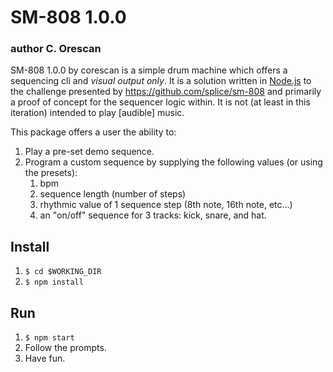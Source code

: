 # SM-808 1.0.0
### author C. Orescan

SM-808 1.0.0 by corescan is a simple drum machine which offers a sequencing cli and *visual output only*. It is a solution written in [Node.js](http://nodejs.org) to the challenge presented by https://github.com/splice/sm-808 and primarily a proof of concept for the sequencer logic within. It is not (at least in this iteration) intended to play [audible] music.

This package offers a user the ability to:
1. Play a pre-set demo sequence.
2. Program a custom sequence by supplying the following values (or using the presets):
    1. bpm
    2. sequence length (number of steps)
    3. rhythmic value of 1 sequence step (8th note, 16th note, etc...) 
    4. an "on/off" sequence for 3 tracks: kick, snare, and hat.


## Install
1. `$ cd $WORKING_DIR`
2. `$ npm install`

## Run
1. `$ npm start`
2. Follow the prompts.
3. Have fun.
